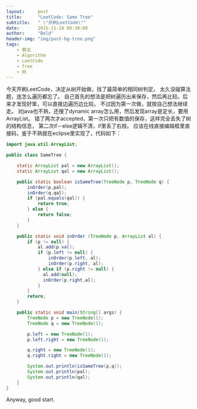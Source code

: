 ```yaml
---
layout:     post
title:      "LeetCode: Same Tree"
subtitle:   " \"开刷LeetCode\""
date:       2015-11-18 00:30:00
author:     "Beld"
header-img: "img/post-bg-tree.png"
tags:
    - 算法
    - Algorithm
    - LeetCode
    - Tree
    - 树
---
```


今天开刷LeetCode，决定从树开始做，找了最简单的相同树判定。
太久没碰算法题，连怎么遍历都忘了。
自己首先的想法是把树遍历出来保存，然后再比较。后来才发现好笨，可以直接边遍历边比较。
不过因为第一次做，就按自己想法继续走。
对java也不熟，还搜了dynamic array怎么用，然后发现array是定长，要用ArrayList。
错了两次才accepted，第一次只把有数值的保存，这样完全丢失了树的结构信息，
第二次if－else逻辑不清，if里丢了右枝。
应该在线直接编辑框里直接码，鉴于不熟就在eclipse里实现了，代码如下：

```java
import java.util.ArrayList;

public class SameTree {

    static ArrayList pal = new ArrayList();
    static ArrayList qal = new ArrayList();

    public static boolean isSameTree(TreeNode p, TreeNode q) {
        inOrder(p,pal);
        inOrder(q,qal);
        if (pal.equals(qal)) {
            return true;
        } else {
            return false;
        }
    }

    public static void inOrder (TreeNode p, ArrayList al) {
        if (p != null) {
            al.add(p.val);
            if (p.left != null) {
                inOrder(p.left, al);
                inOrder(p.right, al);
            } else if (p.right != null) {
              al.add(null);
              inOrder(p.right,al);
            }
        }
        return;
    }

    public static void main(String[] args) {
        TreeNode p = new TreeNode(1);
        TreeNode q = new TreeNode(1);

        p.left = new TreeNode(1);
        p.left.right = new TreeNode(1);

        q.right = new TreeNode(1);
        q.right.right = new TreeNode(1);

        System.out.println(isSameTree(p,q));
        System.out.println(pal);
        System.out.println(qal);
    }
}
```

Anyway, good start.
